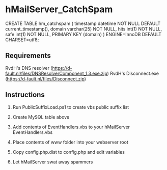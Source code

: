 # hMailServer_CatchSpam
 
CREATE TABLE hm_catchspam (
  timestamp datetime NOT NULL DEFAULT current_timestamp(),
  domain varchar(25) NOT NULL,
  hits int(1) NOT NULL,
  safe int(1) NOT NULL,
  PRIMARY KEY (domain)
) ENGINE=InnoDB DEFAULT CHARSET=utf8;

## Requirements

RvdH's DNS resolver (https://d-fault.nl/files/DNSResolverComponent_1.3.exe.zip)
RvdH's Disconnect.exe (https://d-fault.nl/files/Disconnect.zip)


## Instructions

1) Run PublicSuffixLoad.ps1 to create vbs public suffix list

2) Create MySQL table above

3) Add contents of EventHandlers.vbs to your hMailServer EventHandlers.vbs

4) Place contents of www folder into your webserver root

5) Copy config.php.dist to config.php and edit variables

6) Let hMailServer swat away spammers
